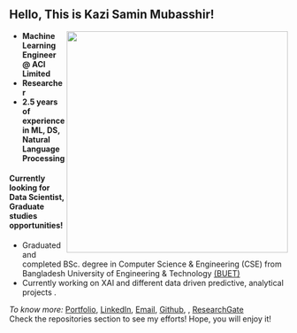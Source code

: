 ## Hello, This is Kazi Samin Mubasshir!

[<img align="right" width="400" src="https://github-readme-stats.vercel.app/api?username=KSMubasshir&show_icons=true"/>](https://github.com/KSMubasshir/)



- **Machine Learning Engineer @ ACI Limited**
- **Researcher**
- **2.5 years of experience in ML, DS, Natural Language Processing**
#### Currently looking for Data Scientist, Graduate studies opportunities!
- Graduated and completed BSc. degree in Computer Science & Engineering (CSE) from Bangladesh University of Engineering & Technology [(BUET)](https://www.buet.ac.bd/)
- Currently working on XAI and different data driven predictive, analytical projects .


*To know more:*  [Portfolio](https://sites.google.com/view/ksmubasshir), [LinkedIn](https://www.linkedin.com/in/kazi-samin-mubasshir/), [Email](mailto:ksmubasshir@gmail.com), [Github](https://github.com/KSMUbasshir), , [ResearchGate](https://www.researchgate.net/profile/Kazi-Samin-Mubasshir)
<br/>
Check the repositories section to see my efforts! Hope, you will enjoy it!
<br/>
